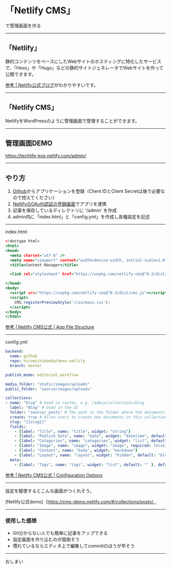 # 「Netlify CMS」
で管理画面を作る

---
## 「Netlify」
静的コンテンツをベースにしたWebサイトのホスティングに特化したサービスで、「Hexo」や「Hugo」などの静的サイトジェネレータでWebサイトを作って公開できます。

[参考 | Netlify公式ブログ](https://www.netlify.com/blog/2015/10/26/a-step-by-step-guide-hexo-on-netlify/)がわかりやすいです。


---
## 「Netlify CMS」
NetlifyをWordPressのように管理画面で管理することができます。


---
## 管理画面DEMO
https://techlife-koe.netlify.com/admin/


---
## やり方
1. [Github](https://github.com/settings/developers)からアプリケーションを登録（Client IDとClient Secretは後で必要なので控えてください）
1. [NetlifyのOAuth認証の登録画面](https://app.netlify.com/sites/techlife-koe/settings/access)でアプリを連携
1. 記事を保存しているディレクトリに '/admin' を作成
1. admin内に「index.html」と「config.yml」を作成し各種設定を記述

---
index.html
```.html
<!doctype html>
<html>
<head>
  <meta charset="utf-8" />
  <meta name="viewport" content="width=device-width, initial-scale=1.0" />
  <title>Content Manager</title>

  <link rel="stylesheet" href="https://unpkg.com/netlify-cms@^0.3/dist/cms.css" />

</head>
<body>
  <script src="https://unpkg.com/netlify-cms@^0.3/dist/cms.js"></script>
  <script>
    CMS.registerPreviewStyle('/css/main.css');
  </script>
</body>
</html>
```

[参考 | Netlify CMS公式 | App File Structure](https://www.netlifycms.org/docs/add-to-your-site/#app-file-structure)

---
config.yml
```.yml
backend:
  name: github
  repo: hiromichikoeda/hexo-netlify
  branch: master

publish_mode: editorial_workflow

media_folder: "static/images/uploads"
public_folder: "source/images/uploads"

collections:
- name: "blog" # Used in routes, e.g. /admin/collections/blog
  label: "Blog" # Used in the UI
  folder: "source/_posts" # The path to the folder where the documents are stored
  create: true # Allow users to create new documents in this collection
  slug: "{{slug}}"
  fields:
    - {label: "Title", name: "title", widget: "string"}
    - {label: "Publish Date", name: "date", widget: "datetime", default: ""}
    - {label: "Categories", name: "categories", widget: "list", default: ""}
    - {label: "Image", name: "image", widget: "image", required: false}
    - {label: "Content", name: "body", widget: "markdown"}
    - {label: "Layout", name: "layout", widget: "hidden", default: "blog"}
  meta:
    - {label: "Tags", name: "tags", widget: "list", default: "" }, default: "" }

```

[参考 | Netlify CMS公式 | Configuration Options](https://www.netlifycms.org/docs/configuration-options/)

---
設定を駆使するとこんな画面がつくれそう。

[Netlify公式demo]（https://cms-demo.netlify.com/#/collections/posts）

---
### 使用した感想
- Git分からない人でも簡単に記事をアップできる
- 設定画面を作り込むのが面倒そう
- 慣れているならエディタ上で編集してcommitのほうが早そう

---
おしまい
